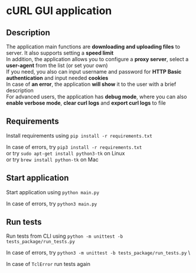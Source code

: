 # cURL GUI application

## Description

The application main functions are **downloading and uploading files** to server. 
It also supports setting a **speed limit**\
In addition, the application allows you to configure a **proxy server**, select a **user-agent** 
from the list (or set your own)\
If you need, you also can input username and password for **HTTP Basic authentication** and input needed **cookies**\
In case of **an error**, the application **will show** it to the user with a brief description\
For advanced users, the application has **debug mode**, where you can also **enable verbose mode**, **clear curl logs** and **export curl logs** to file 

## Requirements

Install requirements using `pip install -r requirements.txt`

In case of errors, try `pip3 install -r requirements.txt` \
or try `sudo apt-get install python3-tk` on Linux \
or try `brew install python-tk` on Mac

## Start application

Start application using `python main.py`

In case of errors, try `python3 main.py`

## Run tests

Run tests from CLI using `python -m unittest -b tests_package/run_tests.py`

In case of errors, try `python3 -m unittest -b tests_package/run_tests.py` \

In case of `TclError` run tests again
